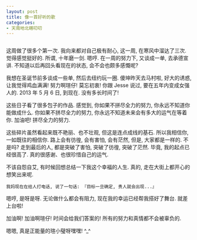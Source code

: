 ```yaml
---
layout: post
title: 像一首好听的歌
categories:
- 天南地北瞎叨叨
---
```


<embed autostart="true" hidden="false" loop=-1 src="http://openmindclub.qiniudn.com/Yixuan/RollTheDice.mp3"></embed>

这周做了很多个第一次. 我向来都对自己极有耐心, 这一周, 在寒风中溜达了三次. 觉得感觉挺好的. 所谓, 十年磨一剑. 嗯哼. 在一周的努力下, 又谈成一单, 去承德宣讲. 不知道以后再回头看现在的状态, 会不会也颇多感慨呢?

我想在圣诞节前多谈成一些单, 然后去纽约玩一圈. 傻坤昨天去马村啦, 好大的诱惑, 让我觉得鸡血满满! 努力啊瑄仔! 莫忘初衷! 你跟 Jesse 说过, 要在五年内变成女强人的. 2013 年 5 月 6 日, 到现在. 没有多长时间了!

这些日子看了很多包子的作品. 感觉到, 你如果不拼尽全力的努力, 你永远不知道你能做成什么. 你如果不拼尽全力的努力, 你永远不知道未来会有多大的运气在等着你. 加油吧! 拼尽全力的努力.

这些碎片虽然看起来既不艳丽、也不壮观, 但这是连点成线的基石. 所以我相信你, 一如既往的相信你. 路上会有彷徨, 会有害怕, 会有茫然, 但是, 大家都是一样的. 不是吗? 走到最后的人, 都是突破了害怕, 突破了彷徨, 突破了茫然. 毕竟, 我的起点已经很高了. 真的很感谢、也很珍惜自己的运气.

不该自怨自艾, 有时候回想总结一下我这个幸福的人生. 真的, 走在大街上都开心的想笑出来呢.

    我妈现在在给人打电话, 说了一句话: 『目标一旦确定, 贵人就会出现...』

嗯哼, 是呀是呀. 无论做什么都会有阻力, 现在我的幸运已经帮我搭好了舞台. 就差上台啦!

加油啊! 加油啊瑄仔! 时间会给我们答案的! 所有的努力和真情都不会被辜负的.

嗯嗯, 真是正能量的瑄小璧呀嘿嘿! ^_^ 
